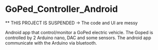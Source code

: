# GoPed_Controller_Android
** THIS PROJECT IS SUSPENDED -> The code and UI are messy

Android app that control/monitor a GoPed electric vehicle.
The Goped is controlled by 2 Arduino nano, DAC and some sensors.
The android app communicate with the Arduino via bluetooth.

